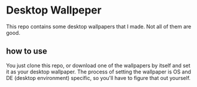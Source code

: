 # Desktop Wallpeper

This repo contains some desktop wallpapers that I made. Not all of them are good.

## how to use

You just clone this repo, or download one of the wallpapers by itself and set it as your desktop wallpaper. The process of setting the wallpaper is OS and DE (desktop environment) specific, so you'll have to figure that out yourself.
